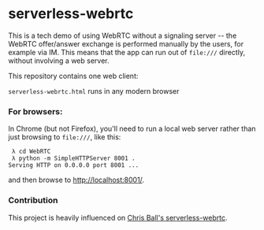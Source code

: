 serverless-webrtc
=================

This is a tech demo of using WebRTC without a signaling server -- the 
WebRTC offer/answer exchange is performed manually by the users, for example
via IM.  This means that the app can run out of `file:///` directly, without
involving a web server.

This repository contains one web client:

`serverless-webrtc.html` runs in any modern browser

### For browsers:

In Chrome (but not Firefox), you'll need to run a local web server rather
than just browsing to `file:///`, like this:

```
 λ cd WebRTC
 λ python -m SimpleHTTPServer 8001 .
Serving HTTP on 0.0.0.0 port 8001 ...
```

and then browse to [http://localhost:8001/](http://localhost:8001/).

### Contribution

This project is heavily influenced on [Chris Ball's serverless-webrtc](https://github.com/cjb/serverless-webrtc/).
